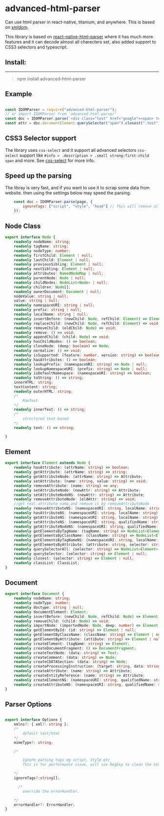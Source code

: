# advanced-html-parser

Can use html parser in react-native, titanium, and anywhere. This is based on [xmldom](https://github.com/jindw/xmldom).

This library is based on [react-native-html-parser](https://github.com/g6ling/react-native-html-parser) where it has much more features and it can decode almost all charecters set, also 
added support to CSS3 selectors and typescript.

## Install:
-------
>npm install advanced-html-parser 

## Example
```js

const IDOMParser = require("advanced-html-parser");
// or import IDOMParser from 'advanced-html-parser'
const doc = IDOMParser.parse(`<div class="test" href="google"><span> test </span><span> test </span></div>`);
const attr = doc.documentElement.querySelector("span").closest(".test").getAttribute("href"); // google

```

## CSS3 Selector support
The library uses `css-select` and it support all advanced selectors `css-select` support like 
`#info > .description > .small strong:first-child span` and more.
See [css-select](https://github.com/fb55/css-select) for more info.


## Speed up the parsing
The libray is very fast, and if you want to use it to scrap some data from website. then using the settings below may speed the parsing.

```js
    const doc = IDOMParser.parse(page, {
        ignoreTags: ["script", "style", "head"] // This will remove all those tags before begining to parse the string.
    });
```

## Node Class
```ts
export interface Node {
    readonly nodeName: string;
    readonly tagName: string;
    readonly nodeType: number;
    readonly firstChild: Element | null;
    readonly lastChild: Element | null;
    readonly previousSibling: Element | null;
    readonly nextSibling: Element | null;
    readonly attributes: NamedNodeMap | null;
    readonly parentNode: Node | null;
    readonly childNodes: NodeList<Node> | null;
    readonly children: Node[];
    readonly ownerDocument: Document | null;
    nodeValue: string | null;
    value: string | null;
    readonly namespaceURI: string | null;
    readonly prefix: string | null;
    readonly localName: string | null;
    readonly insertBefore: (newChild: Node, refChild: Element) => Element;
    readonly replaceChild: (newChild: Node, refChild: Element) => void;
    readonly removeChild: (oldChild: Node) => void;
    readonly remove: () => void;
    readonly appendChild: (child: Node) => void;
    readonly hasChildNodes: () => boolean;
    readonly cloneNode: (deep: boolean) => Node;
    readonly normalize: () => void;
    readonly isSupported: (feature: number, version: string) => boolean;
    readonly hasAttributes: () => boolean;
    readonly lookupPrefix: (namespaceURI: string) => Node | null;
    readonly lookupNamespaceURI: (prefix: string) => Node | null;
    readonly isDefaultNamespace: (namespaceURI: string) => boolean;
    readonly toString: () => string;
    innerHTML: string;
    textContent: string;
    readonly outerHTML: string;
    /*
        RawText
    */
    readonly innerText: () => string;
    /*
        structored text based
    */
    readonly text: () => string;

}

```

## Element
```ts
export interface Element extends Node {
    readonly hasAttribute: (attrName: string) => boolean;
    readonly getAttribute: (attrName: string) => string;
    readonly getAttributeNode: (attrName: string) => Attribute;
    readonly setAttribute: (name: string, value: string) => void;
    readonly removeAttribute: (name: string) => any;
    readonly setAttributeNode: (newAttr: string) => Attribute;
    readonly setAttributeNodeNS: (newAttr: string) => Attribute;
    readonly removeAttributeNode: (oldAttr: string) => void;
    //get real attribute name,and remove it by removeAttributeNode
    readonly removeAttributeNS: (namespaceURI: string, localName: string) => void;
    readonly hasAttributeNS: (namespaceURI: string, localName: string) => boolean;
    readonly getAttributeNS: (namespaceURI: string, localName: string) => Attribute;
    readonly setAttributeNS: (namespaceURI: string, qualifiedName: string, value: string) => Attribute;
    readonly getAttributeNodeNS: (namespaceURI: string, qualifiedName: string) => Attribute;
    readonly getElementsByTagName: (tagName: string) => NodeList<Element>;
    readonly getElementsByClassName: (className: string) => NodeList<Element>;
    readonly getElementsByTagNameNS: (namespaceURI: string, localName: string) => NodeList<Element>;
    readonly getElementsByAttribute: (attribute: string, selector: string, undefine: string) => NodeList<Element>;
    readonly querySelectorAll: (selector: string) => NodeList<Element>;
    readonly querySelector: (selector: string) => Element | null;
    readonly closest: (selector: string) => Element | null;
    readonly classList: ClassList;
}

```

## Document
```ts
export interface Document {
    readonly nodeName: string;
    readonly nodeType: number;
    readonly doctype: string | null;
    readonly documentElement: Element;
    readonly insertBefore: (newChild: Node, refChild: Node) => Element;
    readonly removeChild: (child: Node) => void;
    readonly importNode: (importedNode: Node, deep: number) => Element;
    readonly getElementById: (id: string) => Element | null;
    readonly getElementByClassName: (className: string) => Element | null;
    readonly getElementByAttribute: (attibute: string) => Element | null;
    readonly createElement: (tagName: string) => Element;
    readonly createDocumentFragment: () => DocumentFragment;
    readonly createTextNode: (data: string) => Text;
    readonly createComment: (data: string) => Node;
    readonly createCDATASection: (data: string) => Node;
    readonly createProcessingInstruction: (target: string, data: string) => Node;
    readonly createAttribute: (name: string) => Attribute;
    readonly createEntityReference: (name: string) => Attribute;
    readonly createElementNS: (namespaceURI: string, qualifiedName: string) => Element;
    readonly createAttributeNS: (namespaceURI: string, qualifiedName: string) => Attribute;
}
```

## Parser Options

```ts

export interface Options {
    xmlns?: { xml?: string };
    /*
        default text/html
    */
    mimeType?: string;

    /*

        Ignore parsing tags eg script, style etc
        This is for performance issue, will use RegExp to clean the html string before parsing it.

    */
    ignoreTags?:string[];

      /*
        override the errorHandler. 

    */
    errorHandler?: ErrorHandler;
}

```